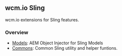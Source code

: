 ## wcm.io Sling

wcm.io extensions for Sling features.

### Overview

* [Models](models/): AEM Object Injector for Sling Models
* [Commons](commons/): Common Sling utility and helper funtions.
